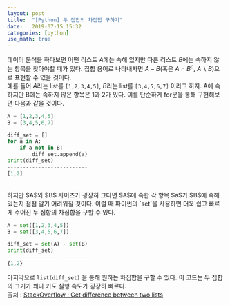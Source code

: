 ```yaml
---
layout: post
title:  "[Python] 두 집합의 차집합 구하기"
date:   2019-07-15 15:32
categories: [python]
use_math: true
---
```

데이터 분석을 하다보면 어떤 리스트 $A$에는 속해 있지만 다른 리스트 $B$에는 속하지 않는 항목을 찾아야할 때가 있다. 집합 용어로 나타내자면 $A-B$(혹은 $A\cap B^c$, $A \backslash B$)으로 표현할 수 있을 것이다.<br/>
예를 들어 $A$라는 list를 `[1,2,3,4,5]`, $B$라는 list를 `[3,4,5,6,7]` 이라고 하자. A에 속하지만 B에는 속하지 않은 항목은 1과 2가 있다. 이를 단순하게 for문을 통해 구현해보면 다음과 같을 것이다.<br/>
~~~python
A = [1,2,3,4,5]
B = [3,4,5,6,7]

diff_set = []
for a in A:
    if a not in B:
        diff_set.append(a)
print(diff_set)
--------------------------
[1,2]
~~~


<br/>
하지만 $A$와 $B$ 사이즈가 굉장히 크다면 $A$에 속한 각 항목 $a$가 $B$에 속해있는지 점점 알기 어려워질 것이다. 이럴 때 파이썬의 `set`을 사용하면 더욱 쉽고 빠르게 주어진 두 집합의 차집합을 구할 수 있다.<br/>

~~~python
A = set([1,2,3,4,5])
B = set([3,4,5,6,7])

diff_set = set(A) - set(B)
print(diff_set)
--------------------------
{1,2}
~~~

마지막으로 `list(diff_set)` 을 통해 원하는 차집합을 구할 수 있다. 이 코드는 두 집합의 크기가 꽤나 커도 실행 속도가 굉장히 빠르다.<br/>
출처 : [StackOverflow : Get difference between two lists](https://stackoverflow.com/questions/3462143/get-difference-between-two-lists)
